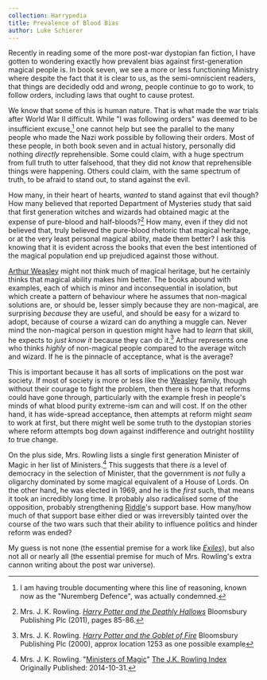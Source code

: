 ```yaml
---
collection: Harrypedia
title: Prevalence of Blood Bias
author: Luke Schierer
---
```


Recently in reading some of the more post-war dystopian fan fiction, I have gotten to wondering exactly how prevalent bias against first-generation magical people is.  In book seven, we see a more or less functioning Ministry
where despite the fact that it is clear to us, as the semi-omniscient readers, that things are decidedly odd and *wrong*, people continue to go to work, to follow orders, including laws that ought to cause protest.  

We know that some of this is human nature.  That is what made the war trials after World War II difficult.  While "I was following orders" was deemed to be
insufficient excuse,[^240318-1] one cannot help but see the parallel to the many people who made the Nazi work possible by following their orders.  Most of these people, in both book seven and in actual history, personally did nothing *directly* reprehensible.  Some could claim, with a huge spectrum from full truth to utter falsehood, that they did not *know* that reprehensible things were happening.  Others could claim, with the same spectrum of truth, to be afraid to stand out, to stand against the evil.  

How many, in their heart of hearts, *wanted* to stand against that evil though?
How many believed that reported Department of Mysteries study that said that first generation witches and wizards had obtained magic at the expense of pure-blood and half-bloods?[^240318-2]  How many, even if they did not believed that, truly believed the pure-blood rhetoric that magical heritage, or at the very least personal magical ability, made them better?  I ask this knowing that it is evident across the books that even the best intentioned of the magical population end up prejudiced against those without.

[Arthur Weasley] might not think much of magical heritage, but he certainly thinks that magical ability makes him better.  The books abound with examples, each of which is minor and inconsequential in isolation, but which create a pattern of behaviour where he assumes that non-magical solutions are, or should be, lesser simply because they are non-magical, are surprising *because* they are useful, and should be easy for a wizard to adopt, because of course a wizard can do anything a muggle can. Never mind the non-magical person in question might have had to *learn* that skill, he expects to *just know it* because they can do it.[^240318-3]  Arthur represents one who thinks *highly* of non-magical people compared to the average witch and wizard.  If he is the pinnacle of acceptance, what is the average? 

This is important because it has all sorts of implications on the post war society.  If most of society is more or less like the [Weasley] family, though without their courage to fight the problem, then there is hope that reforms could have gone through, particularly with the example fresh in people's minds of what blood purity extreme-ism can and will cost.  If on the other hand, it has wide-spread acceptance, then attempts at reform might *seam* to work at first, but there might well be some truth to the dystopian stories where reform attempts bog down against indifference and outright hostility to true change. 

On the plus side, Mrs. Rowling lists a single first generation Minister of Magic in her list of Ministers.[^240318-4]  This suggests that there *is* a level of democracy in the selection of Minister, that the government is *not* fully a oligarchy dominated by some magical equivalent of a House of Lords.  On the other hand, he was elected in 1969, and he is the *first* such, that means it took an incredibly long time.   It probably also radicalised some of the opposition, probably strengthening [Riddle]'s support base.  How many/how much of that support base either died or was irreversibly tainted over the course of the two wars such that their ability to influence politics and hinder reform was ended? 

My guess is not none (the essential premise for a work like _[Exiles]_), but also not all or nearly all (the essential premise for much of Mrs. Rowling's extra cannon writing about the post war universe). 


[Exiles]: https://www.fanfiction.net/s/14002719

[Riddle]: <../../../people/riddle/tom_marvolo/>

[Arthur Weasley]: <../../../people/weasley/arthur/>

[Weasley]: <../../../people/weasley/>

[^240318-1]: I am having trouble documenting where this line of reasoning, known now as the "Nuremberg Defence", was actually condemned.  

[^240318-2]: Mrs. J. K. Rowling.
    _[Harry Potter and the Deathly Hallows]_
    Bloomsbury Publishing Plc (2011), pages 85-86.

[Harry Potter and the Deathly Hallows]: https://www.librarything.com/work/3577382

[^240318-3]: Mrs. J. K. Rowling.
    _[Harry Potter and the Goblet of Fire]_
    Bloomsbury Publishing Plc (2000), approx location 1253 as one possible example

[Harry Potter and the Goblet of Fire]: https://www.librarything.com/work/113

[^240318-4]: Mrs. J. K. Rowling.
    "[Ministers of Magic]"
    [The J.K. Rowling Index] Originally Published: 2014-10-31.

[Ministers of Magic]: https://www.rowlingindex.org/work/msmpm/

[The J.K. Rowling Index]: https://www.rowlingindex.org/